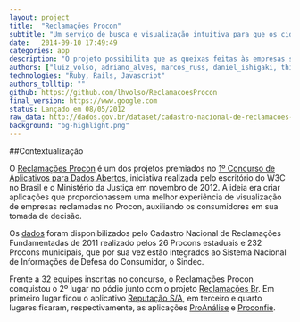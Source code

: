 ```yaml
---
layout: project
title:  "Reclamações Procon"
subtitle: "Um serviço de busca e visualização intuitiva para que os cidadãos possam se orientar em um processo de decisão de compra"
date:   2014-09-10 17:49:49
categories: app
description: "O projeto possibilita que as queixas feitas às empresas sejam filtradas pelo gênero dos consumidores e pelo estado de atendimento das reclamações pelo fornecedor. Com apenas um clique no gráfico ou no texto é possível ativar o filtro, que mostrará os gráficos correspondentes à porcentagem total de reclamações."
authors: ["luiz_volso, adriano_alves, marcos_russ, daniel_ishigaki, thiago_takeshi"]
technologies: "Ruby, Rails, Javascript"
authors_tolltip: ""
github: https://github.com/lhvolso/ReclamacoesProcon
final_version: https://www.google.com
status: Lançado em 08/05/2012
raw_data: http://dados.gov.br/dataset/cadastro-nacional-de-reclamacoes-fundamentadas-procons-sindec
background: "bg-highlight.png"
---
```


##Contextualização

O [Reclamações Procon](http://www.reclamacoesprocon.com.br/) é um dos projetos premiados no [1º Concurso de Aplicativos para Dados Abertos](http://www.w3c.br/Noticias/CerimoniaDePremiacaoDo1ConcursoDeDadosAbertosW3cmj), iniciativa realizada pelo escritório do W3C no Brasil e o Ministério da Justiça em novembro de 2012. A ideia era criar aplicações que proporcionassem uma melhor experiência de visualização de empresas reclamadas no Procon, auxiliando os consumidores em sua tomada de decisão. 

Os [dados](http://dados.gov.br/dataset/cadastro-nacional-de-reclamacoes-fundamentadas-procons-sindec) foram disponibilizados pelo Cadastro Nacional de Reclamações Fundamentadas de 2011 realizado pelos 26 Procons estaduais e 232 Procons municipais, que por sua vez estão integrados ao Sistema Nacional de Informações de Defesa do Consumidor, o Sindec. 

Frente a 32 equipes inscritas no concurso, o Reclamações Procon conquistou o 2º lugar no pódio junto com o projeto [Reclamações Br](http://reclamacoes-br.herokuapp.com/#/). Em primeiro lugar ficou o aplicativo [Reputação S/A](http://reputacao-sa.org/), em terceiro e quarto lugares ficaram, respectivamente, as aplicações [ProAnálise](http://www.proanalise.co.nf/) e [Proconfie](http://proconfie.vod.dcc.ufmg.br/). 





